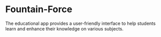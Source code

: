 # Fountain-Force
The educational app provides a user-friendly interface to help students learn and enhance their knowledge on various subjects.
